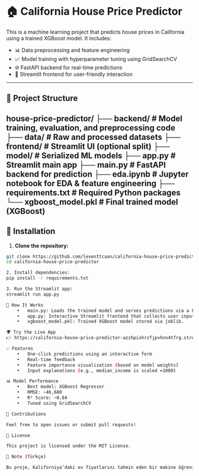 # 🏠 California House Price Predictor

This is a machine learning project that predicts house prices in California using a trained XGBoost model. It includes:

- 📊 Data preprocessing and feature engineering
- 📈 Model training with hyperparameter tuning using GridSearchCV
- 🌐 FastAPI backend for real-time predictions
- 🎨 Streamlit frontend for user-friendly interaction

---

## 📁 Project Structure
house-price-predictor/
├── backend/               # Model training, evaluation, and preprocessing code
├── data/                  # Raw and processed datasets
├── frontend/              # Streamlit UI (optional split)
├── model/                 # Serialized ML models
├── app.py                 # Streamlit main app
├── main.py                # FastAPI backend for prediction
├── eda.ipynb              # Jupyter notebook for EDA & feature engineering
├── requirements.txt       # Required Python packages
└── xgboost_model.pkl      # Final trained model (XGBoost)
---

## 🚀 Installation

1. **Clone the repository:**

```bash
git clone https://github.com/leventtcaan/california-house-price-predictor.git
cd california-house-price-predictor

2. Install dependencies:
pip install -r requirements.txt

3. Run the Streamlit app:
streamlit run app.py

🧠 How It Works
	•	main.py: Loads the trained model and serves predictions via a FastAPI backend.
	•	app.py: Interactive Streamlit frontend that collects user input and displays predictions.
	•	xgboost_model.pkl: Trained XGBoost model stored via joblib.

🌍 Try the Live App
👉 https://california-house-price-predictor-azzhpixhrzfjpvhnn4tfrg.streamlit.app/

💡 Features
	•	One-click predictions using an interactive form
	•	Real-time feedback
	•	Feature importance visualization (based on model weights)
	•	Input explanations (e.g., median_income is scaled ×1000)

📊 Model Performance
	•	Best model: XGBoost Regressor
	•	RMSE: ~46,680
	•	R² Score: ~0.84
	•	Tuned using GridSearchCV

🤝 Contributions

Feel free to open issues or submit pull requests!

📝 License

This project is licensed under the MIT License.

📌 Note (Türkçe)

Bu proje, Kaliforniya’daki ev fiyatlarını tahmin eden bir makine öğrenimi modeli ve Streamlit arayüzü içermektedir. Daha fazla bilgi için yukarıdaki İngilizce açıklamalara göz atabilirsiniz.
